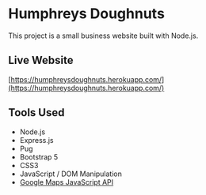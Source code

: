 # Humphreys Doughnuts
This project is a small business website built with Node.js.

## Live Website
[https://humphreysdoughnuts.herokuapp.com/](https://humphreysdoughnuts.herokuapp.com/)

## Tools Used
- Node.js
- Express.js
- Pug
- Bootstrap 5
- CSS3
- JavaScript / DOM Manipulation
- [Google Maps JavaScript API](https://developers.google.com/maps/documentation/javascript/)